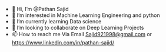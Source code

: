 - 👋 Hi, I’m @Pathan Sajid
- 👀 I’m interested in Machine Learning Engineering and python
- 🌱 I’m currently learning Data science
- 💞️ I’m looking to collaborate on Deep Learning Projects
- 📫 How to reach me Via Email Sajid921998@gmail.com or https://www.linkedin.com/in/pathan-sajid/

<!---
Pathansajid98/Pathansajid98 is a ✨ special ✨ repository because its `README.md` (this file) appears on your GitHub profile.
You can click the Preview link to take a look at your changes.
--->
